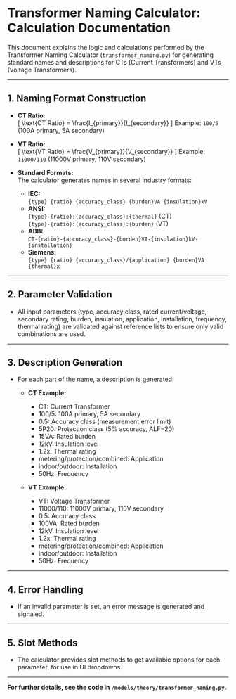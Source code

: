 # Transformer Naming Calculator: Calculation Documentation

This document explains the logic and calculations performed by the Transformer Naming Calculator (`transformer_naming.py`) for generating standard names and descriptions for CTs (Current Transformers) and VTs (Voltage Transformers).

---

## 1. Naming Format Construction

- **CT Ratio:**  
  \[
  \text{CT Ratio} = \frac{I_{primary}}{I_{secondary}}
  \]
  Example: `100/5` (100A primary, 5A secondary)

- **VT Ratio:**  
  \[
  \text{VT Ratio} = \frac{V_{primary}}{V_{secondary}}
  \]
  Example: `11000/110` (11000V primary, 110V secondary)

- **Standard Formats:**  
  The calculator generates names in several industry formats:
  - **IEC:**  
    `{type} {ratio} {accuracy_class} {burden}VA {insulation}kV`
  - **ANSI:**  
    `{type}-{ratio}:{accuracy_class}:{thermal}` (CT)  
    `{type}-{ratio}:{accuracy_class}:{burden}` (VT)
  - **ABB:**  
    `CT-{ratio}-{accuracy_class}-{burden}VA-{insulation}kV-{installation}`
  - **Siemens:**  
    `{type} {ratio} {accuracy_class}/{application} {burden}VA {thermal}x`

---

## 2. Parameter Validation

- All input parameters (type, accuracy class, rated current/voltage, secondary rating, burden, insulation, application, installation, frequency, thermal rating) are validated against reference lists to ensure only valid combinations are used.

---

## 3. Description Generation

- For each part of the name, a description is generated:
  - **CT Example:**  
    - CT: Current Transformer  
    - 100/5: 100A primary, 5A secondary  
    - 0.5: Accuracy class (measurement error limit)  
    - 5P20: Protection class (5% accuracy, ALF=20)  
    - 15VA: Rated burden  
    - 12kV: Insulation level  
    - 1.2x: Thermal rating  
    - metering/protection/combined: Application  
    - indoor/outdoor: Installation  
    - 50Hz: Frequency

  - **VT Example:**  
    - VT: Voltage Transformer  
    - 11000/110: 11000V primary, 110V secondary  
    - 0.5: Accuracy class  
    - 100VA: Rated burden  
    - 12kV: Insulation level  
    - 1.2x: Thermal rating  
    - metering/protection/combined: Application  
    - indoor/outdoor: Installation  
    - 50Hz: Frequency

---

## 4. Error Handling

- If an invalid parameter is set, an error message is generated and signaled.

---

## 5. Slot Methods

- The calculator provides slot methods to get available options for each parameter, for use in UI dropdowns.

---

**For further details, see the code in `/models/theory/transformer_naming.py`.**
